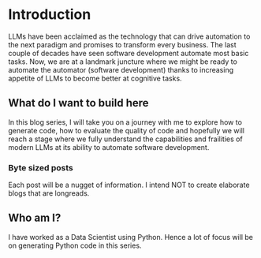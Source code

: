# Introduction
LLMs have been acclaimed as the technology that can drive automation to the next paradigm and promises to transform every business. The last couple of decades have seen software development automate most basic tasks. Now, we are at a landmark juncture where we might be ready to automate the automator (software development) thanks to increasing appetite of LLMs to become better at cognitive tasks.
## What do I want to build here
In this blog series, I will take you on a journey with me to explore how to generate code, how to evaluate the quality of code and hopefully we will reach a stage where we fully understand the capabilities and frailities of modern LLMs at its ability to automate software development.
### Byte sized posts
Each post will be a nugget of information. I intend NOT to create elaborate blogs that are longreads.
## Who am I?
I have worked as a Data Scientist using Python. Hence a lot of focus will be on generating Python code in this series. 
